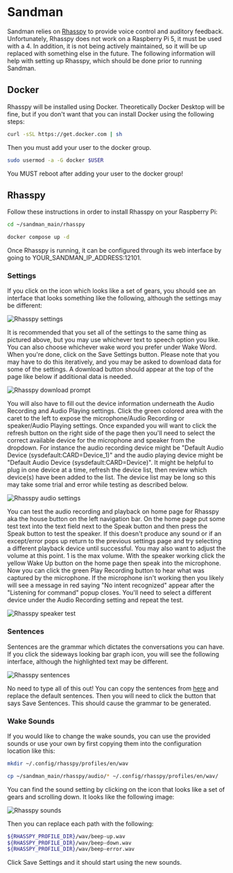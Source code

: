 # Sandman

Sandman relies on [Rhasspy](https://rhasspy.readthedocs.io) to provide voice control and auditory feedback. Unfortunately, Rhasspy does not work on a Raspberry Pi 5, it must be used with a 4. In addition, it is not being actively maintained, so it will be up replaced with something else in the future. The following information will help with setting up Rhasspy, which should be done prior to running Sandman.

## Docker

Rhasspy will be installed using Docker. Theoretically Docker Desktop will be fine, but if you don't want that you can install Docker using the following steps:

```bash
curl -sSL https://get.docker.com | sh
```

Then you must add your user to the docker group.

```bash
sudo usermod -a -G docker $USER
```

You MUST reboot after adding your user to the docker group!

## Rhasspy

Follow these instructions in order to install Rhasspy on your Raspberry Pi:

```bash
cd ~/sandman_main/rhasspy
```
```bash
docker compose up -d
```

Once Rhasspy is running, it can be configured through its web interface by going to YOUR_SANDMAN_IP_ADDRESS:12101. 

### Settings

If you click on the icon which looks like a set of gears, you should see an interface that looks something like the following, although the settings may be different:

![Rhasspy settings](images/rhasspy_settings.png)

It is recommended that you set all of the settings to the same thing as pictured above, but you may use whichever text to speech option you like. You can also choose whichever wake word you prefer under Wake Word. When you're done, click on the Save Settings button. Please note that you may have to do this iteratively, and you may be asked to download data for some of the settings. A download button should appear at the top of the page like below if additional data is needed.

![Rhasspy download prompt](images/rhasspy_download_prompt.png)

You will also have to fill out the device information underneath the Audio Recording and Audio Playing settings. Click the green colored area with the caret to the left to expose the microphone/Audio Recording or speaker/Audio Playing settings. Once expanded you will want to click the refresh button on the right side of the page then you'll need to select the correct available device for the microphone and speaker from the dropdown. For instance the audio recording device might be "Default Audio Device (sysdefault:CARD=Device_1)" and the audio playing device might be "Default Audio Device (sysdefault:CARD=Device)". It might be helpful to plug in one device at a time, refresh the device list, then review which device(s) have been added to the list. The device list may be long so this may take some trial and error while testing as described below.

![Rhasspy audio settings](images/rhasspy_audio_settings.png)

You can test the audio recording and playback on home page for Rhasspy aka the house button on the left navigation bar. On the home page put some test text into the text field next to the Speak button and then press the Speak button to test the speaker. If this doesn't produce any sound or if an except/error pops up return to the previous settings page and try selecting a different playback device until successful. You may also want to adjust the volume at this point. 1 is the max volume. With the speaker working click the yellow Wake Up button on the home page then speak into the microphone. Now you can click the green Play Recording button to hear what was captured by the microphone. If the microphone isn't working then you likely will see a message in red saying "No intent recognized" appear after the "Listening for command" popup closes. You'll need to select a different device under the Audio Recording setting and repeat the test.

![Rhasspy speaker test](images/rhasspy_speaker_test.jpg)

### Sentences

Sentences are the grammar which dictates the conversations you can have. If you click the sideways looking bar graph icon, you will see the following interface, although the highlighted text may be different.

![Rhasspy sentences](images/rhasspy_sentences.png)

No need to type all of this out! You can copy the sentences from [here](sandman_sentences.txt) and replace the default sentences. Then you will need to click the button that says Save Sentences. This should cause the grammar to be generated.

### Wake Sounds

If you would like to change the wake sounds, you can use the provided sounds or use your own by first copying them into the configuration location like this:

```bash
mkdir ~/.config/rhasspy/profiles/en/wav
```
```bash
cp ~/sandman_main/rhasspy/audio/* ~/.config/rhasspy/profiles/en/wav/
```

You can find the sound setting by clicking on the icon that looks like a set of gears and scrolling down. It looks like the following image:

![Rhasspy sounds](images/rhasspy_sounds.png)

Then you can replace each path with the following:

```bash
${RHASSPY_PROFILE_DIR}/wav/beep-up.wav
${RHASSPY_PROFILE_DIR}/wav/beep-down.wav
${RHASSPY_PROFILE_DIR}/wav/beep-error.wav
```

Click Save Settings and it should start using the new sounds.
